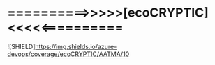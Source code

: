 # ==========>>>>>[ecoCRYPTIC]<<<<<==========

![SHIELD]https://img.shields.io/azure-devops/coverage/ecoCRYPTIC/AATMA/10
